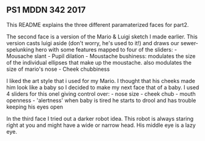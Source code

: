 ## PS1 MDDN 342 2017

This README explains the three different paramaterized faces for part2. 

The second face is a version of the Mario & Luigi sketch I made earlier. This version casts luigi aside (don't worry, he's used to it!) and draws our sewer-spelunking hero with some features mapped to four of the sliders:
	- Mousache slant
	- Pupil dilation
	- Moustache bushiness: modulates the size of the individual ellipses that make up the moustache. also modulates the size of mario's nose
	- Cheek chubbiness

I liked the art style that i used for my Mario. I thought that his cheeks made him look like a baby so I decided to make my next face that of a baby. I used 4 sliders for this onel giving control over:
	- nose size
	- cheek chub
	- mouth openness
	- 'alertness' when baby is tired he starts to drool and has trouble keeping his eyes open

In the third face I tried out a darker robot idea. This robot is always staring right at you and might have a wide or narrow head. His middle eye is a lazy eye.
